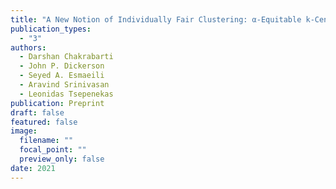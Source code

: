 ```yaml
---
title: "A New Notion of Individually Fair Clustering: α-Equitable k-Center"
publication_types:
  - "3"
authors:
  - Darshan Chakrabarti
  - John P. Dickerson
  - Seyed A. Esmaeili
  - Aravind Srinivasan
  - Leonidas Tsepenekas
publication: Preprint
draft: false
featured: false
image:
  filename: ""
  focal_point: ""
  preview_only: false
date: 2021
---
```

